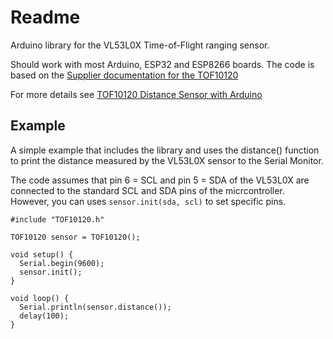 # Readme

Arduino library for the VL53L0X Time-of-Flight ranging sensor.

Should work with most Arduino, ESP32 and ESP8266 boards. The code is based on the
[Supplier documentation for the TOF10120](https://www.makerguides.com/wp-content/uploads/2024/09/TOF10120-supplier-doc.zip)

For more details see 
[TOF10120 Distance Sensor with Arduino](https://www.makerguides.com/tof10120-distance-sensor-with-arduino/)



## Example 

A simple example that includes the library and uses the distance() function 
to print the distance measured by the VL53L0X sensor to the Serial Monitor.

The code assumes that pin 6 = SCL and  pin 5 = SDA of the VL53L0X 
are connected to the standard SCL and SDA pins of the micrcontroller.
However, you can uses `sensor.init(sda, scl)` to set specific pins.

```
#include "TOF10120.h"

TOF10120 sensor = TOF10120();

void setup() {
  Serial.begin(9600);
  sensor.init();
}

void loop() {
  Serial.println(sensor.distance());
  delay(100);
}
```

